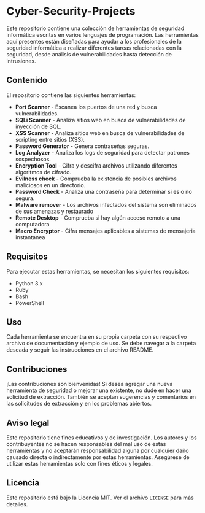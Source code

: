 # Cyber-Security-Projects

Este repositorio contiene una colección de herramientas de seguridad informática escritas en varios lenguajes de programación. Las herramientas aquí presentes están diseñadas para ayudar a los profesionales de la seguridad informática a realizar diferentes tareas relacionadas con la seguridad, desde análisis de vulnerabilidades hasta detección de intrusiones.

## Contenido

El repositorio contiene las siguientes herramientas:

- **Port Scanner** - Escanea los puertos de una red y busca vulnerabilidades.
- **SQLi Scanner** - Analiza sitios web en busca de vulnerabilidades de inyección de SQL.
- **XSS Scanner** - Analiza sitios web en busca de vulnerabilidades de scripting entre sitios (XSS).
- **Password Generator** - Genera contraseñas seguras.
- **Log Analyzer** - Analiza los logs de seguridad para detectar patrones sospechosos.
- **Encryption Tool** - Cifra y descifra archivos utilizando diferentes algoritmos de cifrado.
- **Evilness check** - Comprueba la existencia de posibles archivos maliciosos en un directorio.
- **Password Check** - Analiza una contraseña para determinar si es o no segura.
- **Malware remover** - Los archivos infectados del sistema son eliminados de sus amenazas y restaurado
- **Remote Desktop** - Comprueba si hay algún acceso remoto a una computadora
- **Macro Encryptor** - Cifra mensajes aplicables a sistemas de mensajeria instantanea

## Requisitos

Para ejecutar estas herramientas, se necesitan los siguientes requisitos:

- Python 3.x
- Ruby
- Bash
- PowerShell

## Uso

Cada herramienta se encuentra en su propia carpeta con su respectivo archivo de documentación y ejemplo de uso. Se debe navegar a la carpeta deseada y seguir las instrucciones en el archivo README.

## Contribuciones

¡Las contribuciones son bienvenidas! Si desea agregar una nueva herramienta de seguridad o mejorar una existente, no dude en hacer una solicitud de extracción. También se aceptan sugerencias y comentarios en las solicitudes de extracción y en los problemas abiertos.

## Aviso legal

Este repositorio tiene fines educativos y de investigación. Los autores y los contribuyentes no se hacen responsables del mal uso de estas herramientas y no aceptarán responsabilidad alguna por cualquier daño causado directa o indirectamente por estas herramientas. Asegúrese de utilizar estas herramientas solo con fines éticos y legales.

## Licencia

Este repositorio está bajo la Licencia MIT. Ver el archivo `LICENSE` para más detalles.
